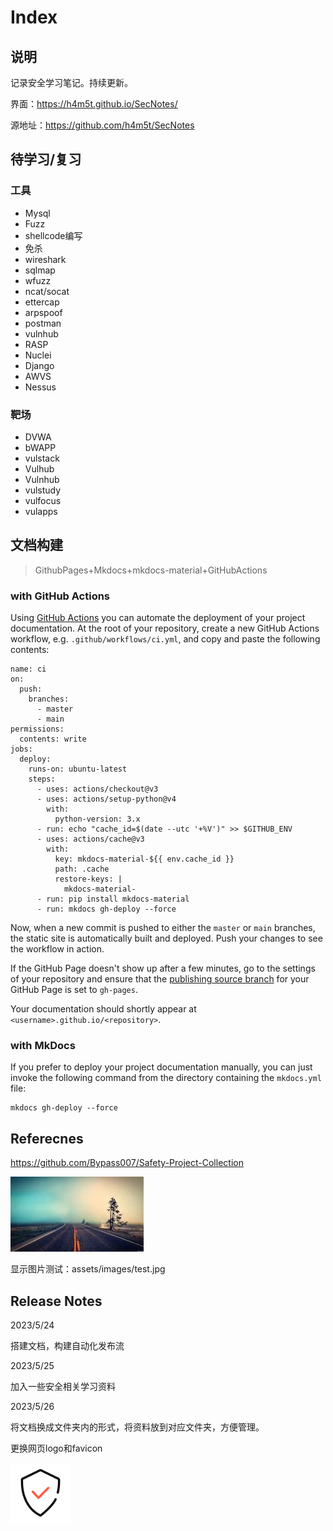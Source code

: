 # Index

## 说明

记录安全学习笔记。持续更新。

界面：https://h4m5t.github.io/SecNotes/

源地址：https://github.com/h4m5t/SecNotes


## 待学习/复习
### 工具
* Mysql
* Fuzz
* shellcode编写
* 免杀
* wireshark
* sqlmap
* wfuzz
* ncat/socat
* ettercap
* arpspoof
* postman
* vulnhub
* RASP
* Nuclei
* Django
* AWVS
* Nessus

### 靶场
* DVWA
* bWAPP
* vulstack
* Vulhub
* Vulnhub
* vulstudy
* vulfocus
* vulapps

## 文档构建

> GithubPages+Mkdocs+mkdocs-material+GitHubActions


### with GitHub Actions

Using [GitHub Actions](https://github.com/features/actions) you can automate the deployment of your project documentation. At the root of your repository, create a new GitHub Actions workflow, e.g. `.github/workflows/ci.yml`, and copy and paste the following contents:

```
name: ci 
on:
  push:
    branches:
      - master 
      - main
permissions:
  contents: write
jobs:
  deploy:
    runs-on: ubuntu-latest
    steps:
      - uses: actions/checkout@v3
      - uses: actions/setup-python@v4
        with:
          python-version: 3.x
      - run: echo "cache_id=$(date --utc '+%V')" >> $GITHUB_ENV 
      - uses: actions/cache@v3
        with:
          key: mkdocs-material-${{ env.cache_id }}
          path: .cache
          restore-keys: |
            mkdocs-material-
      - run: pip install mkdocs-material 
      - run: mkdocs gh-deploy --force
```

Now, when a new commit is pushed to either the `master` or `main` branches, the static site is automatically built and deployed. Push your changes to see the workflow in action.

If the GitHub Page doesn't show up after a few minutes, go to the settings of your repository and ensure that the [publishing source branch](https://docs.github.com/en/pages/getting-started-with-github-pages/configuring-a-publishing-source-for-your-github-pages-site) for your GitHub Page is set to `gh-pages`.

Your documentation should shortly appear at `<username>.github.io/<repository>`.

### with MkDocs

If you prefer to deploy your project documentation manually, you can just invoke the following command from the directory containing the `mkdocs.yml` file:

```
mkdocs gh-deploy --force
```



## Referecnes

https://github.com/Bypass007/Safety-Project-Collection

![](assets/images/test.jpg)

显示图片测试：assets/images/test.jpg



## Release Notes

2023/5/24

搭建文档，构建自动化发布流

2023/5/25

加入一些安全相关学习资料

2023/5/26

将文档换成文件夹内的形式，将资料放到对应文件夹，方便管理。

更换网页logo和favicon

<img src="assets/logo.png" style="zoom:20%;" align=left />




